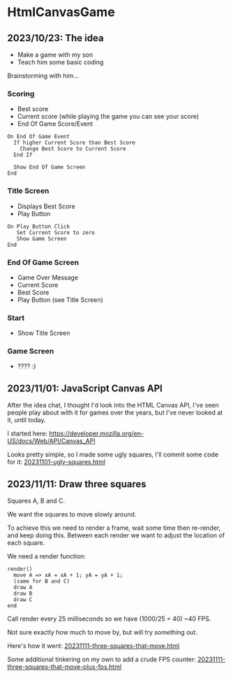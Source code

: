 # HtmlCanvasGame

## 2023/10/23: The idea

* Make a game with my son
* Teach him some basic coding

Brainstorming with him...

### Scoring

* Best score
* Current score (while playing the game you can see your score)
* End Of Game Score/Event

```
On End Of Game Event
  If higher Current Score than Best Score
    Change Best Score to Current Score
  End If

  Show End Of Game Screen
End
```

### Title Screen

* Displays Best Score
* Play Button

```
On Play Button Click
   Set Current Score to zero
   Show Game Screen
End
```

### End Of Game Screen

* Game Over Message
* Current Score
* Best Score
* Play Button (see Title Screen)

### Start

* Show Title Screen

### Game Screen

* ???? :)

## 2023/11/01: JavaScript Canvas API

After the idea chat, I thought I'd look into the HTML Canvas API, I've seen people play about with it for games over the years, but I've never looked at it, until today.

I started here: https://developer.mozilla.org/en-US/docs/Web/API/Canvas_API

Looks pretty simple, so I made some ugly squares, I'll commit some code for it: [20231101-ugly-squares.html](20231101-ugly-squares.html)

## 2023/11/11: Draw three squares

Squares A, B and C.

We want the squares to move slowly around.

To achieve this we need to render a frame, wait some time then re-render, and keep doing this. Between each render we want to adjust the location of each square.

We need a render function:

```
render()
  move A => xA = xA + 1; yA = yA + 1;
  (same for B and C)
  draw A
  draw B
  draw C
end
```
Call render every 25 milliseconds so we have (1000/25 = 40) ~40 FPS.

Not sure exactly how much to move by, but will try something out.

Here's how it went: [20231111-three-squares-that-move.html](20231111-three-squares-that-move.html)

Some additional tinkering on my own to add a crude FPS counter: [20231111-three-squares-that-move-plus-fps.html](20231111-three-squares-that-move-plus-fps.html)